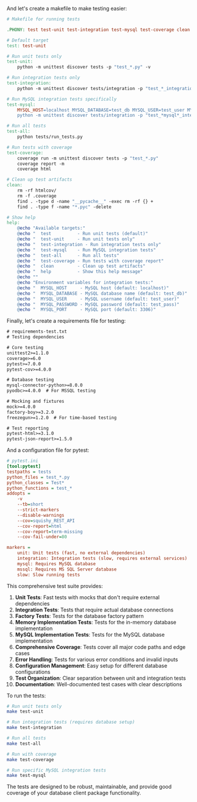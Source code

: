 And let's create a makefile to make testing easier:

```makefile
# Makefile for running tests

.PHONY: test test-unit test-integration test-mysql test-coverage clean help

# Default target
test: test-unit

# Run unit tests only
test-unit:
	python -m unittest discover tests -p "test_*.py" -v

# Run integration tests only
test-integration:
	python -m unittest discover tests/integration -p "test_*_integration.py" -v

# Run MySQL integration tests specifically
test-mysql:
	MYSQL_HOST=localhost MYSQL_DATABASE=test_db MYSQL_USER=test_user MYSQL_PASSWORD=test_pass \
	python -m unittest discover tests/integration -p "test_*mysql*_integration.py" -v

# Run all tests
test-all:
	python tests/run_tests.py

# Run tests with coverage
test-coverage:
	coverage run -m unittest discover tests -p "test_*.py"
	coverage report -m
	coverage html

# Clean up test artifacts
clean:
	rm -rf htmlcov/
	rm -f .coverage
	find . -type d -name "__pycache__" -exec rm -rf {} +
	find . -type f -name "*.pyc" -delete

# Show help
help:
	@echo "Available targets:"
	@echo "  test          - Run unit tests (default)"
	@echo "  test-unit     - Run unit tests only"
	@echo "  test-integration - Run integration tests only"
	@echo "  test-mysql    - Run MySQL integration tests"
	@echo "  test-all      - Run all tests"
	@echo "  test-coverage - Run tests with coverage report"
	@echo "  clean         - Clean up test artifacts"
	@echo "  help          - Show this help message"
	@echo ""
	@echo "Environment variables for integration tests:"
	@echo "  MYSQL_HOST     - MySQL host (default: localhost)"
	@echo "  MYSQL_DATABASE - MySQL database name (default: test_db)"
	@echo "  MYSQL_USER     - MySQL username (default: test_user)"
	@echo "  MYSQL_PASSWORD - MySQL password (default: test_pass)"
	@echo "  MYSQL_PORT     - MySQL port (default: 3306)"
```

Finally, let's create a requirements file for testing:

```txt
# requirements-test.txt
# Testing dependencies

# Core testing
unittest2>=1.1.0
coverage>=6.0
pytest>=7.0.0
pytest-cov>=4.0.0

# Database testing
mysql-connector-python>=8.0.0
pyodbc>=4.0.0  # For MSSQL testing

# Mocking and fixtures
mock>=4.0.0
factory-boy>=3.2.0
freezegun>=1.2.0  # For time-based testing

# Test reporting
pytest-html>=3.1.0
pytest-json-report>=1.5.0
```

And a configuration file for pytest:

```ini
# pytest.ini
[tool:pytest]
testpaths = tests
python_files = test_*.py
python_classes = Test*
python_functions = test_*
addopts = 
    -v
    --tb=short
    --strict-markers
    --disable-warnings
    --cov=squishy_REST_API
    --cov-report=html
    --cov-report=term-missing
    --cov-fail-under=80

markers =
    unit: Unit tests (fast, no external dependencies)
    integration: Integration tests (slow, requires external services)
    mysql: Requires MySQL database
    mssql: Requires MS SQL Server database
    slow: Slow running tests
```

This comprehensive test suite provides:

1. **Unit Tests**: Fast tests with mocks that don't require external dependencies
2. **Integration Tests**: Tests that require actual database connections
3. **Factory Tests**: Tests for the database factory pattern
4. **Memory Implementation Tests**: Tests for the in-memory database implementation
5. **MySQL Implementation Tests**: Tests for the MySQL database implementation
6. **Comprehensive Coverage**: Tests cover all major code paths and edge cases
7. **Error Handling**: Tests for various error conditions and invalid inputs
8. **Configuration Management**: Easy setup for different database configurations
9. **Test Organization**: Clear separation between unit and integration tests
10. **Documentation**: Well-documented test cases with clear descriptions

To run the tests:

```bash
# Run unit tests only
make test-unit

# Run integration tests (requires database setup)
make test-integration

# Run all tests
make test-all

# Run with coverage
make test-coverage

# Run specific MySQL integration tests
make test-mysql
```

The tests are designed to be robust, maintainable, and provide good coverage of your database client package functionality.
